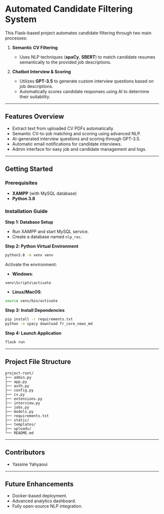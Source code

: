 # Automated Candidate Filtering System

This Flask-based project automates candidate filtering through two main processes:

1. **Semantic CV Filtering**
   - Uses NLP techniques (**spaCy**, **SBERT**) to match candidate resumes semantically to the provided job descriptions.

2. **Chatbot Interview & Scoring**
   - Utilizes **GPT-3.5** to generate custom interview questions based on job descriptions.
   - Automatically scores candidate responses using AI to determine their suitability.

---

## Features Overview

- Extract text from uploaded CV PDFs automatically.
- Semantic CV-to-job matching and scoring using advanced NLP.
- AI-generated interview questions and scoring through GPT-3.5.
- Automatic email notifications for candidate interviews.
- Admin interface for easy job and candidate management and logs.

---

## Getting Started

### Prerequisites

- **XAMPP** (with MySQL database)
- **Python 3.8**

### Installation Guide

**Step 1: Database Setup**

- Run XAMPP and start MySQL service.
- Create a database named `nlp_rec`.

**Step 2: Python Virtual Environment**

```bash
python3.8 -m venv venv
```

Activate the environment:

- **Windows**:
```bash
venv\Scripts\activate
```

- **Linux/MacOS**:
```bash
source venv/bin/activate
```

**Step 3: Install Dependencies**

```bash
pip install -r requirements.txt
python -m spacy download fr_core_news_md
```

**Step 4: Launch Application**

```bash
flask run
```

---

## Project File Structure

```
project-root/
├── admin.py
├── app.py
├── auth.py
├── config.py
├── cv.py
├── extensions.py
├── interview.py
├── jobs.py
├── models.py
├── requirements.txt
├── static/
├── templates/
├── uploads/
└── README.md
```

---

## Contributors

- Yassine Yahyaoui

---

## Future Enhancements

- Docker-based deployment.
- Advanced analytics dashboard.
- Fully open-source NLP integration.

